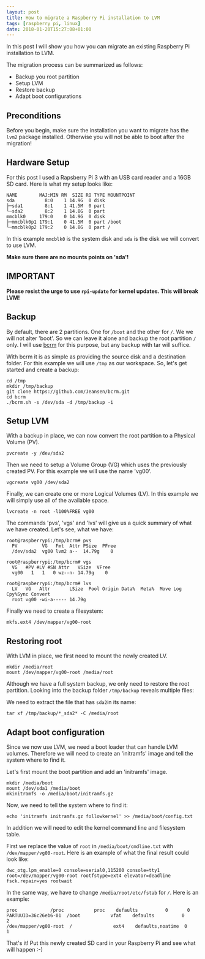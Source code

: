 ```yaml
---
layout: post
title: How to migrate a Raspberry Pi installation to LVM
tags: [raspberry pi, linux]
date: 2018-01-20T15:27:08+01:00
---
```


In this post I will show you how you can migrate an existing Raspberry Pi installation to LVM.

The migration process can be summarized as follows:
- Backup you root partition
- Setup LVM
- Restore backup
- Adapt boot configurations


## Preconditions

Before you begin, make sure the installation you want to migrate has the `lvm2` package installed. Otherwise you will not be
able to boot after the migration!

## Hardware Setup
For this post I used a Rapsberry Pi 3 with an USB card reader and a 16GB SD card. Here is what my setup looks like:

    NAME        MAJ:MIN RM  SIZE RO TYPE MOUNTPOINT
    sda           8:0    1 14.9G  0 disk 
    ├─sda1        8:1    1 41.5M  0 part 
    └─sda2        8:2    1 14.8G  0 part 
    mmcblk0     179:0    0 14.9G  0 disk 
    ├─mmcblk0p1 179:1    0 41.5M  0 part /boot
    └─mmcblk0p2 179:2    0 14.8G  0 part /

In this example `mmcblk0` is the system disk and `sda` is the disk we will convert to use LVM.

__Make sure there are no mounts points on 'sda'!__


## IMPORTANT

__Please resist the urge to use `rpi-update` for kernel updates. This will break LVM!__


## Backup

By default, there are 2 partitions. One for `/boot` and the other for `/`. We we will not alter 'boot'. So we can leave 
it alone and backup the root partition `/` only. I will use [bcrm](https://github.com/jeansen/bcrm) for this purpose, 
but any backup with tar will suffice.

With bcrm it is as simple as providing the source disk and a destination folder. For this example we will
use `/tmp` as our workspace. So, let's get started and create a backup:

    cd /tmp
    mkdir /tmp/backup
    git clone https://github.com/Jeansen/bcrm.git 
    cd bcrm
    ./bcrm.sh -s /dev/sda -d /tmp/backup -i
    
## Setup LVM

With a backup in place, we can now convert the root partition to a Physical Volume (PV).

    pvcreate -y /dev/sda2
    
Then we need to setup a Volume Group (VG) which uses the previously created PV. For this example we will use the name 
'vg00'.

    vgcreate vg00 /dev/sda2
    
Finally, we can create one or more Logical Volumes (LV). In this example we will simply use all of the available space.

    lvcreate -n root -l100%FREE vg00
    
The commands 'pvs', 'vgs' and 'lvs' will give us a quick summary of what we have created. Let's see, what we have:
    
    root@raspberrypi:/tmp/bcrm# pvs
      PV         VG   Fmt  Attr PSize  PFree
      /dev/sda2  vg00 lvm2 a--  14.79g    0 
    
    root@raspberrypi:/tmp/bcrm# vgs
      VG   #PV #LV #SN Attr   VSize  VFree
      vg00   1   1   0 wz--n- 14.79g    0 
      
    root@raspberrypi:/tmp/bcrm# lvs
      LV   VG   Attr       LSize  Pool Origin Data%  Meta%  Move Log Cpy%Sync Convert
      root vg00 -wi-a----- 14.79g 
      

      
Finally we need to create a filesystem:

    mkfs.ext4 /dev/mapper/vg00-root

## Restoring root

With LVM in place, we first need to mount the newly created LV.

    mkdir /media/root
    mount /dev/mapper/vg00-root /media/root
    
Although we have a full system backup, we only need to restore the root partition. Looking into the backup folder `/tmp/backup` 
reveals multiple files:


We need to extract the file that has `sda2`in its name:

    tar xf /tmp/backup/*_sda2* -C /media/root
    
## Adapt boot configuration

Since we now use LVM, we need a boot loader that can handle LVM volumes. Therefore we will need to create an 'initramfs'
image and tell the system where to find it.

Let's first mount the boot partition and add an 'initramfs' image.

    mkdir /media/boot
    mount /dev/sda1 /media/boot
    mkinitramfs -o /media/boot/initramfs.gz
    
Now, we need to tell the system where to find it:

    echo 'initramfs initramfs.gz followkernel' >> /media/boot/config.txt

    
In addition we will need to edit the kernel command line and filesystem table. 

First we replace the value of `root` in `/media/boot/cmdline.txt` with `/dev/mapper/vg00-root`. Here is an example
of what the final result could look like:

    dwc_otg.lpm_enable=0 console=serial0,115200 console=tty1 root=/dev/mapper/vg00-root rootfstype=ext4 elevator=deadline fsck.repair=yes rootwait

In the same way, we have to change `/media/root/etc/fstab` for `/`. Here is an example:

    proc            /proc           proc    defaults          0       0
    PARTUUID=36c26eb6-01  /boot           vfat    defaults          0       2
    /dev/mapper/vg00-root  /               ext4    defaults,noatime  0       1

That's it! Put this newly created SD card in your Raspberry Pi and see what will happen :-) 
    
[^1]: After all, restoring the previous backup would overwrite your current LVM setup!